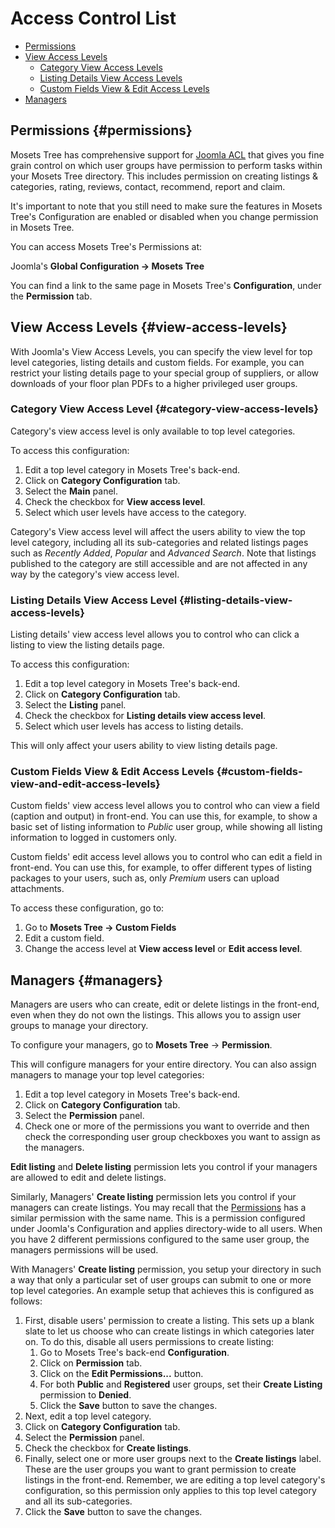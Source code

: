 # Access Control List

- [Permissions]({{version}}/acl#permissions)
- [View Access Levels]({{version}}/acl#view-access-levels)
	- [Category View Access Levels]({{version}}/acl#category-view-access-levels)
	- [Listing Details View Access Levels]({{version}}/acl#listing-details-view-access-levels)
	- [Custom Fields View & Edit Access Levels]({{version}}/acl#custom-fields-view-and-edit-access-levels)
- [Managers]({{version}}/acl#managers)

## Permissions {#permissions}

Mosets Tree has comprehensive support for [Joomla ACL](https://docs.joomla.org/J3.x:Access_Control_List_Tutorial) that gives you fine grain control on which user groups have permission to perform tasks within your Mosets Tree directory. This includes permission on creating listings & categories, rating, reviews, contact, recommend, report and claim.

It's important to note that you still need to make sure the features in Mosets Tree's Configuration are enabled or disabled when you change permission in Mosets Tree.

You can access Mosets Tree's Permissions at:

Joomla's **Global Configuration -> Mosets Tree**

You can find a link to the same page in Mosets Tree's **Configuration**, under the **Permission** tab.

## View Access Levels {#view-access-levels}

With Joomla's View Access Levels, you can specify the view level for top level categories, listing details and custom fields. For example, you can restrict your listing details page to your special group of suppliers, or allow downloads of your floor plan PDFs to a higher privileged user groups.

### Category View Access Level {#category-view-access-levels}

Category's view access level is only available to top level categories.

To access this configuration:

1. Edit a top level category in Mosets Tree's back-end.
2. Click on **Category Configuration** tab.
3. Select the **Main** panel.
4. Check the checkbox for **View access level**.
5. Select which user levels have access to the category.

Category's View access level will affect the users ability to view the top level category, including all its sub-categories and related listings pages such as _Recently Added_, _Popular_ and _Advanced Search_. Note that listings published to the category are still accessible and are not affected in any way by the category's view access level.

### Listing Details View Access Level {#listing-details-view-access-levels}

Listing details' view access level allows you to control who can click a listing to view the listing details page.

To access this configuration:

1. Edit a top level category in Mosets Tree's back-end.
2. Click on **Category Configuration** tab.
3. Select the **Listing** panel.
4. Check the checkbox for **Listing details view access level**.
5. Select which user levels has access to listing details.

This will only affect your users ability to view listing details page.

### Custom Fields View & Edit Access Levels {#custom-fields-view-and-edit-access-levels}

Custom fields' view access level allows you to control who can view a field (caption and output) in front-end. You can use this, for example, to show a basic set of listing information to _Public_ user group, while showing all listing information to logged in customers only.

Custom fields' edit access level allows you to control who can edit a field in front-end. You can use this, for example, to offer different types of listing packages to your users, such as, only _Premium_ users can upload attachments.

To access these configuration, go to:

1. Go to **Mosets Tree -> Custom Fields**
1. Edit a custom field.
3. Change the access level at **View access level** or **Edit access level**.

## Managers {#managers}

Managers are users who can create, edit or delete listings in the front-end, even when they do not own the listings. This allows you to assign user groups to manage your directory. 

To configure your managers, go to **Mosets Tree** -> **Permission**.

This will configure managers for your entire directory. You can also assign managers to manage your top level categories:

1. Edit a top level category in Mosets Tree's back-end.
2. Click on **Category Configuration** tab.
3. Select the **Permission** panel.
4. Check one or more of the permissions you want to override and then check the corresponding user group checkboxes you want to assign as the managers.

**Edit listing** and **Delete listing** permission lets you control if your managers are allowed to edit and delete listings. 

Similarly, Managers' **Create listing** permission lets you control if your managers can create listings. You may recall that the [Permissions]({{version}}/acl#permissions) has a similar permission with the same name. This is a permission configured under Joomla's Configuration and applies directory-wide to all users. When you have 2 different permissions configured to the same user group, the managers permissions will be used.

With Managers' **Create listing** permission, you setup your directory in such a way that only a particular set of user groups can submit to one or more top level categories. An example setup that achieves this is configured as follows:

1. First, disable users' permission to create a listing. This sets up a blank slate to let us choose who can create listings in which categories later on. To do this, disable all users permissions to create listing:
	1. Go to Mosets Tree's back-end **Configuration**.
    2. Click on **Permission** tab.
    3. Click on the **Edit Permissions...** button.
    4. For both **Public** and **Registered** user groups, set their **Create Listing** permission to **Denied**.
    5. Click the **Save** button to save the changes.
2. Next, edit a top level category.
3. Click on **Category Configuration** tab.
4. Select the **Permission** panel.
5. Check the checkbox for **Create listings**.
6. Finally, select one or more user groups next to the **Create listings** label. These are the user groups you want to grant permission to create listings in the front-end. Remember, we are editing a top level category's configuration, so this permission only applies to this top level category and all its sub-categories.
7. Click the **Save** button to save the changes.





